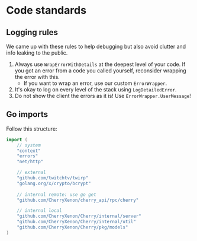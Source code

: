 # Code standards

## Logging rules

We came up with these rules to help debugging but also avoid clutter and info leaking to the public.

1. Always use `WrapErrorWithDetails` at the deepest level of your code. If you got an error from a code you called
   yourself, reconsider wrapping the error with this.
    - If you want to wrap an error, use our custom `ErrorWrapper`.
2. It's okay to log on every level of the stack using `LogDetailedError`.
3. Do not show the client the errors as it is! Use `ErrorWrapper.UserMessage`!

## Go imports

Follow this structure:

```go
import (
	// system
	"context"
	"errors"
	"net/http"

	// external
	"github.com/twitchtv/twirp"
	"golang.org/x/crypto/bcrypt"
	
	// internal remote: use go get
	"github.com/CherryXenon/cherry_api/rpc/cherry"

	// internal local
	"github.com/CherryXenon/Cherry/internal/server"
	"github.com/CherryXenon/Cherry/internal/util"
	"github.com/CherryXenon/Cherry/pkg/models"
)
```